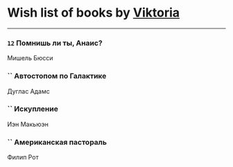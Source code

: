 # Wish list of books by [Viktoria](https://ok.ru/profile/536771522733)
---

### `12` Помнишь ли ты, Анаис?
Мишель Бюсси

### `` Автостопом по Галактике
Дуглас Адамс

### `` Искупление
Иэн Макьюэн

### `` Американская пастораль
Филип Рот

